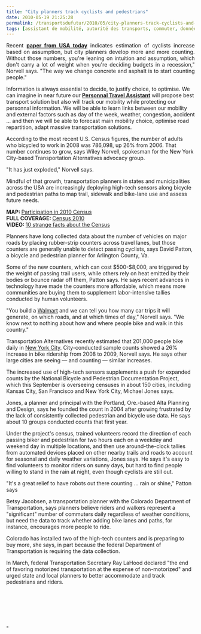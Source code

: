 ```yaml
---
title: "City planners track cyclists and pedestrians"
date: 2010-05-19 21:25:28
permalink: /transportsdufutur/2010/05/city-planners-track-cyclists-and-pedestrians.html
tags: [assistant de mobilité, autorité des transports, commuter, données réelles, partage de la voirie]
---
```


<p style="text-align: justify">Recent <strong><a href="http://www.usatoday.com/news/nation/2010-05-10-bike-counters_N.htm" target="_blank">paper from USA today</a></strong> indicates estimation of cyclists increase based on assumption, but city planners develop more and more counting. Without those numbers, you're leaning on intuition and assumption, which don't carry a lot of weight when you're deciding budgets in a recession," Norvell says. "The way we change concrete and asphalt is to start counting people." </p> <p style=""text-align: justify"">Information is always essential to decide, to justify choice, to optimise. We can imagine in near future our <strong><a href="https://gabrielplassat.github.io/transportsdufutur/assistant-de-mobilite/"" target=""_blank"">Personnal Travel Assistant</a></strong> will propose best transport solution but also will track our mobility while protecting our personnal information. We will be able to learn links between our mobility and external factors such as day of the week, weather, congestion, accident ... and then we will be able to forecast main mobility choice, optimise road repartition, adapt massive transportation solutions.</p> <p style=""text-align: justify""> </p>  <!--more-->  <p style=""text-align: justify"">According to the most recent U.S. Census figures, the number of adults who bicycled to work in 2008 was 786,098, up 26% from 2006. That number continues to grow, says Wiley Norvell, spokesman for the New York City-based Transportation Alternatives advocacy group.</p> <p align=""justify"" class=""inside-copy"">"It has just exploded," Norvell says.</p> <p align=""justify"" class=""inside-copy"">Mindful of that growth, transportation planners in states and municipalities across the USA are increasingly deploying high-tech sensors along bicycle and pedestrian paths to map trail, sidewalk and bike-lane use and assess future needs. </p> <div id=""tagCrumbs"" style=""text-align: justify""></div> <p align=""justify"" class=""inside-copy""> <div align=""justify"" class=""inside-copy""><strong>MAP: </strong><a href=""http://www.usatoday.com/news/nation/census/2010-04-12-Census-participation--graphic_N.htm"" target=""_blank""><font color=""#810081"">Participation in 2010 Census</font></a></div> <div align=""justify"" class=""inside-copy""><strong>FULL COVERAGE: </strong><a href=""http://www.usatoday.com/news/nation/census/default.htm"" target=""_blank"">Census 2010</a></div> <div align=""justify"" class=""inside-copy""><strong>VIDEO: </strong><a href=""http://www.usatoday.com/news/nation/census/10-strange-facts-video.htm"" target=""_blank"">10 strange facts about the Census</a></div> <p style=""text-align: justify""></p> <p align=""justify"" class=""inside-copy"">Planners have long collected data about the number of vehicles on major roads by placing rubber-strip counters across travel lanes, but those counters are generally unable to detect passing cyclists, says David Patton, a bicycle and pedestrian planner for Arlington County, Va. </p> <p align=""justify"" class=""inside-copy"">Some of the new counters, which can cost $500-$8,000, are triggered by the weight of passing trail users, while others rely on heat emitted by their bodies or bounce radar off them, Patton says. He says recent advances in technology have made the counters more affordable, which means more communities are buying them to supplement labor-intensive tallies conducted by human volunteers.</p> <p align=""justify"" class=""inside-copy"">"You build a <a href=""http://content.usatoday.com/topics/topic/Organizations/Companies/Retail/Wal-Mart"" title=""More news, photos about Walmart""><font color=""#810081"">Walmart</font></a> and we can tell you how many car trips it will generate, on which roads, and at which times of day," Norvell says. "We know next to nothing about how and where people bike and walk in this country." </p> <p align=""justify"" class=""inside-copy"">Transportation Alternatives recently estimated that 201,000 people bike daily in <a href=""http://content.usatoday.com/topics/topic/Places,+Geography/States,+Territories,+Provinces,+Islands/U.S.+States/New+York"" title=""More news, photos about New York City""><font color=""#810081"">New York City</font></a>. City-conducted sample counts showed a 26% increase in bike ridership from 2008 to 2009, Norvell says. He says other large cities are seeing — and counting — similar increases.</p> <p align=""justify"" class=""inside-copy"">The increased use of high-tech sensors supplements a push for expanded counts by the National Bicycle and Pedestrian Documentation Project, which this September is overseeing censuses in about 150 cities, including Kansas City, San Francisco and New York City, Michael Jones says. </p> <p align=""justify"" class=""inside-copy"">Jones, a planner and principal with the Portland, Ore.-based Alta Planning and Design, says he founded the count in 2004 after growing frustrated by the lack of consistently collected pedestrian and bicycle use data. He says about 10 groups conducted counts that first year.</p> <p align=""justify"" class=""inside-copy"">Under the project's census, trained volunteers record the direction of each passing biker and pedestrian for two hours each on a weekday and weekend day in multiple locations, and then use around-the-clock tallies from automated devices placed on other nearby trails and roads to account for seasonal and daily weather variations, Jones says. He says it's easy to find volunteers to monitor riders on sunny days, but hard to find people willing to stand in the rain at night, even though cyclists are still out.</p> <p align=""justify"" class=""inside-copy"">"It's a great relief to have robots out there counting … rain or shine," Patton says </p> <p align=""justify"" class=""inside-copy"">Betsy Jacobsen, a transportation planner with the Colorado Department of Transportation, says planners believe riders and walkers represent a "significant" number of commuters daily regardless of weather conditions, but need the data to track whether adding bike lanes and paths, for instance, encourages more people to ride. </p> <p align=""justify"" class=""inside-copy"">Colorado has installed two of the high-tech counters and is preparing to buy more, she says, in part because the federal Department of Transportation is requiring the data collection. </p> <p align=""justify"" class=""inside-copy"">In March, federal Transportation Secretary Ray LaHood declared "the end of favoring motorized transportation at the expense of non-motorized" and urged state and local planners to better accommodate and track pedestrians and riders. </p> <p class=""inside-copy""> </p> <p class=""inside-copy""> </p> <p class=""inside-copy""> </p></p>"
